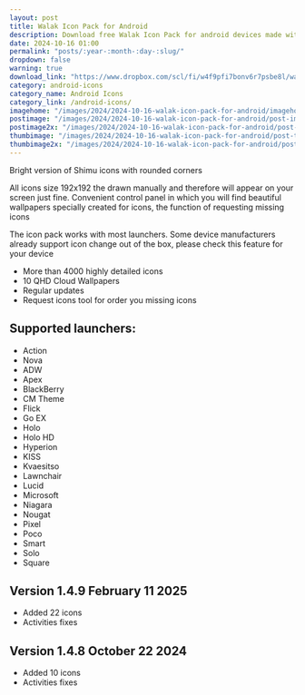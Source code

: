 ```yaml
---
layout: post
title: Walak Icon Pack for Android
description: Download free Walak Icon Pack for android devices made with rounded corners and bright colors and themed wallpapers
date: 2024-10-16 01:00
permalink: "posts/:year-:month-:day-:slug/"
dropdown: false
warning: true
download_link: "https://www.dropbox.com/scl/fi/w4f9pfi7bonv6r7psbe8l/walak.apk?rlkey=6ukc2pqydyyunvk15zk5b0f39&st=t6xfkw36&dl=1"
category: android-icons
category_name: Android Icons
category_link: /android-icons/
imagehome: "/images/2024/2024-10-16-walak-icon-pack-for-android/imagehome.jpg"
postimage: "/images/2024/2024-10-16-walak-icon-pack-for-android/post-image.jpg"
postimage2x: "/images/2024/2024-10-16-walak-icon-pack-for-android/post-image2x.jpg"
thumbimage: "/images/2024/2024-10-16-walak-icon-pack-for-android/post-thumb.jpg"
thumbimage2x: "/images/2024/2024-10-16-walak-icon-pack-for-android/post-thumb2x.jpg"
---
```


<p>Bright version of Shimu icons with rounded corners</p>

<p>All icons size 192x192 the drawn manually and therefore will appear on your screen just fine. Convenient control panel in which you will find beautiful wallpapers specially created for icons, the function of requesting missing icons</p>

<p>The icon pack works with most launchers. Some device manufacturers already support icon change out of the box, please check this feature for your device</p>

<ul>
  <li>More than 4000 highly detailed icons</li>
  <li>10 QHD Cloud Wallpapers</li>
  <li>Regular updates</li>
  <li>Request icons tool for order you missing icons</li>
</ul>

## Supported launchers:

<ul>
  <li>Action</li>
  <li>Nova</li>
  <li>ADW</li>
  <li>Apex</li>
  <li>BlackBerry</li>
  <li>CM Theme</li>
  <li>Flick</li>
  <li>Go EX</li>
  <li>Holo</li>
  <li>Holo HD</li>
  <li>Hyperion</li>
  <li>KISS</li>
  <li>Kvaesitso</li>
  <li>Lawnchair</li>
  <li>Lucid</li>
  <li>Microsoft</li>
  <li>Niagara</li>
  <li>Nougat</li>
  <li>Pixel</li>
  <li>Poco</li>
  <li>Smart</li>
  <li>Solo</li>
  <li>Square</li>
</ul>

## Version 1.4.9 February 11 2025

<ul>
  <li>Added 22 icons</li>
  <li>Activities fixes</li>
</ul>

## Version 1.4.8 October 22 2024

<ul>
  <li>Added 10 icons</li>
  <li>Activities fixes</li>
</ul>